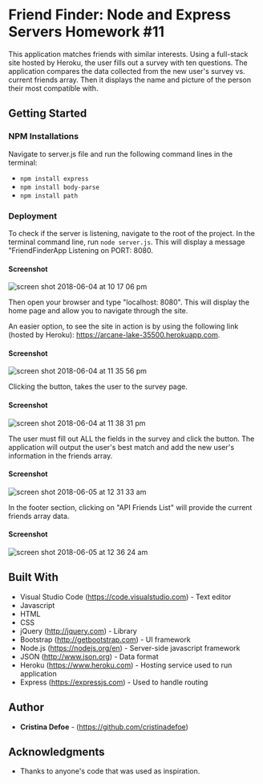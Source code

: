 # Friend Finder: Node and Express Servers Homework #11

This application matches friends with similar interests. Using a full-stack site hosted by Heroku, the user fills out a survey with ten questions. The application compares the data collected from the new user's survey vs. current friends array. Then it displays the name and picture of the person their most compatible with.

## Getting Started

### NPM Installations

Navigate to server.js file and run the following command lines in the terminal:

- `npm install express`
- `npm install body-parse`
- `npm install path`

### Deployment 

To check if the server is listening, navigate to the root of the project. In the terminal command line, run `node server.js`. This will display a message "FriendFinderApp Listening on PORT: 8080.

#### Screenshot

![screen shot 2018-06-04 at 10 17 06 pm](https://user-images.githubusercontent.com/35505038/40955290-593d4d24-6846-11e8-89b0-828057424cb8.png)

Then open your browser and type "localhost: 8080". This will display the home page and allow you to navigate through the site. 

An easier option, to see the site in action is by using the following link (hosted by Heroku): https://arcane-lake-35500.herokuapp.com.

#### Screenshot

![screen shot 2018-06-04 at 11 35 56 pm](https://user-images.githubusercontent.com/35505038/40956980-1d4500dc-6850-11e8-9fc6-1106b5fbf5f3.png)

Clicking the button, takes the user to the survey page.

#### Screenshot

![screen shot 2018-06-04 at 11 38 31 pm](https://user-images.githubusercontent.com/35505038/40957022-6c20cefc-6850-11e8-9cbd-247d9d5e1250.png)

The user must fill out ALL the fields in the survey and click the button. The application will output the user's best match and add the new user's information in the friends array.

#### Screenshot

![screen shot 2018-06-05 at 12 31 33 am](https://user-images.githubusercontent.com/35505038/40962159-f6e27a98-6861-11e8-91e2-024ed0aadc6b.png)

In the footer section, clicking on "API Friends List" will provide the current friends array data.

#### Screenshot

![screen shot 2018-06-05 at 12 36 24 am](https://user-images.githubusercontent.com/35505038/40962309-67bec23a-6862-11e8-85e3-ff2ff44364eb.png)

## Built With

* Visual Studio Code (https://code.visualstudio.com) - Text editor
* Javascript 
* HTML
* CSS
* jQuery (http://jquery.com) - Library
* Bootstrap (http://getbootstrap.com) - UI framework
* Node.js (https://nodejs.org/en) - Server-side javascript framework
* JSON (http://www.json.org) - Data format 
* Heroku (https://www.heroku.com) - Hosting service used to run application
* Express (https://expressjs.com) - Used to handle routing

## Author

* **Cristina Defoe** - (https://github.com/cristinadefoe)

## Acknowledgments

* Thanks to anyone's code that was used as inspiration.
